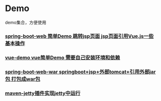 # Demo
demo集合，方便使用

### [spring-boot-web 简单Demo 跳转jsp页面 jsp页面引用Vue.js一些基本操作](https://github.com/Folgerjun/demo/tree/master/spring-boot-demo)

### [vue-demo vue简单Demo 需要自己安装环境和依赖](https://github.com/Folgerjun/demo/tree/master/vue-demo)

### [spring-boot-web-war springboot+jsp+外部tomcat+引用外部jar包 打包成war包](https://github.com/Folgerjun/demo/tree/master/spring-boot-web-war)

### [maven-jetty插件实现jetty中运行](https://github.com/Folgerjun/demo/tree/master/maven-jetty)
